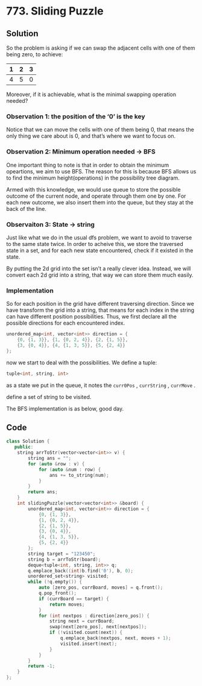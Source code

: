 # 773. Sliding Puzzle

## Solution

So the problem is asking if we can swap the adjacent cells with one of them being zero, to achieve:

| 1   | 2   | 3   |
| --- | --- | --- |
| 4   | 5   | 0   |

Moreover, if it is achievable, what is the minimal swapping operation needed?

### Observation 1: the position of the ‘0’ is the key

Notice that we can move the cells with one of them being 0, that means the only thing we care about is 0, and that’s where we want to focus on.

### Observation 2: Minimum operation needed → BFS

One important thing to note is that in order to obtain the minimum opeartions, we aim to use BFS. The reason for this is because BFS allows us to find the minimum height(operations) in the possibility tree diagram.

Armed with this knowledge, we would use queue to store the possible outcome of the current node, and operate through them one by one. For each new outcome, we also insert them into the queue, but they stay at the back of the line.

### Observaiton 3: State → string

Just like what we do in the usual dfs problem, we want to avoid to traverse to the same state twice. In order to acheive this, we store the traversed state in a set, and for each new state encountered, check if it existed in the state.

By putting the 2d grid into the set isn’t a really clever idea. Instead, we will convert each 2d grid into a string, that way we can store them much easily.

### Implementation

So for each position in the grid have different traversing direction. Since we have transform the grid into a string, that means for each index in the string can have different position possibilities. Thus, we first declare all the possible directions for each encountered index.

```cpp
unordered_map<int, vector<int>> direction = {
    {0, {1, 3}}, {1, {0, 2, 4}}, {2, {1, 5}},
    {3, {0, 4}}, {4, {1, 3, 5}}, {5, {2, 4}}
};
```

now we start to deal with the possibilities. We define a tuple:

```cpp
tuple<int, string, int>
```

as a state we put in the queue, it notes the `curr0Pos` , `currString` , `currMove` .

define a set of string to be visited.

The BFS implementation is as below, good day.

## Code

```cpp
class Solution {
   public:
    string arrToStr(vector<vector<int>> v) {
        string ans = "";
        for (auto &row : v) {
            for (auto &num : row) {
                ans += to_string(num);
            }
        }
        return ans;
    }
    int slidingPuzzle(vector<vector<int>> &board) {
        unordered_map<int, vector<int>> direction = {
            {0, {1, 3}},
            {1, {0, 2, 4}},
            {2, {1, 5}},
            {3, {0, 4}},
            {4, {1, 3, 5}},
            {5, {2, 4}}
        };
        string target = "123450";
        string b = arrToStr(board);
        deque<tuple<int, string, int>> q;
        q.emplace_back((int)b.find('0'), b, 0);
        unordered_set<string> visited;
        while (!q.empty()) {
            auto [zero_pos, currBoard, moves] = q.front();
            q.pop_front();
            if (currBoard == target) {
                return moves;
            }
            for (int nextpos : direction[zero_pos]) {
                string next = currBoard;
                swap(next[zero_pos], next[nextpos]);
                if (!visited.count(next)) {
                    q.emplace_back(nextpos, next, moves + 1);
                    visited.insert(next);
                }
            }
        }
        return -1;
    }
};
```
